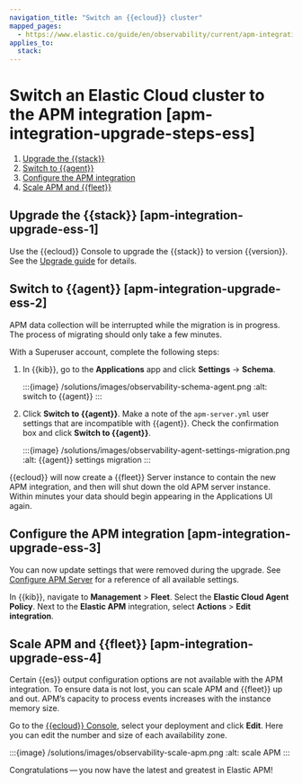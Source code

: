 ```yaml
---
navigation_title: "Switch an {{ecloud}} cluster"
mapped_pages:
  - https://www.elastic.co/guide/en/observability/current/apm-integration-upgrade-steps-ess.html
applies_to:
  stack:
---
```


# Switch an Elastic Cloud cluster to the APM integration [apm-integration-upgrade-steps-ess]

1. [Upgrade the {{stack}}](#apm-integration-upgrade-ess-1)
2. [Switch to {{agent}}](#apm-integration-upgrade-ess-2)
3. [Configure the APM integration](#apm-integration-upgrade-ess-3)
4. [Scale APM and {{fleet}}](#apm-integration-upgrade-ess-4)

## Upgrade the {{stack}} [apm-integration-upgrade-ess-1]

Use the {{ecloud}} Console to upgrade the {{stack}} to version {{version}}. See the [Upgrade guide](/deploy-manage/upgrade/deployment-or-cluster.md) for details.

## Switch to {{agent}} [apm-integration-upgrade-ess-2]

APM data collection will be interrupted while the migration is in progress. The process of migrating should only take a few minutes.

With a Superuser account, complete the following steps:

1. In {{kib}}, go to the **Applications** app and click **Settings** → **Schema**.

    :::{image} /solutions/images/observability-schema-agent.png
    :alt: switch to {{agent}}
    :::

2. Click **Switch to {{agent}}**. Make a note of the `apm-server.yml` user settings that are incompatible with {{agent}}. Check the confirmation box and click **Switch to {{agent}}**.

    :::{image} /solutions/images/observability-agent-settings-migration.png
    :alt: {{agent}} settings migration
    :::

{{ecloud}} will now create a {{fleet}} Server instance to contain the new APM integration, and then will shut down the old APM server instance. Within minutes your data should begin appearing in the Applications UI again.

## Configure the APM integration [apm-integration-upgrade-ess-3]

You can now update settings that were removed during the upgrade. See [Configure APM Server](/solutions/observability/apm/configure-apm-server.md) for a reference of all available settings.

In {{kib}}, navigate to **Management** > **Fleet**. Select the **Elastic Cloud Agent Policy**. Next to the **Elastic APM** integration, select **Actions** > **Edit integration**.

## Scale APM and {{fleet}} [apm-integration-upgrade-ess-4]

Certain {{es}} output configuration options are not available with the APM integration. To ensure data is not lost, you can scale APM and {{fleet}} up and out. APM’s capacity to process events increases with the instance memory size.

Go to the [{{ecloud}} Console](https://cloud.elastic.co?page=docs&placement=docs-body), select your deployment and click **Edit**. Here you can edit the number and size of each availability zone.

:::{image} /solutions/images/observability-scale-apm.png
:alt: scale APM
:::

Congratulations — you now have the latest and greatest in Elastic APM!
